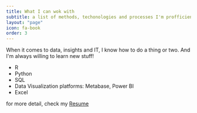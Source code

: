 ```yaml
---
title: What I can wok with
subtitle: a list of methods, techonologies and processes I'm profficient in
layout: "page"
icon: fa-book
order: 3
---
```


When it comes to data, insights and IT, I know how to do a thing or two.
And I'm always willing to learn new stuff!

- R
- Python
- SQL
- Data Visualization platforms: Metabase, Power BI
- Excel

for more detail, check my [Resume](./assets/resume.pdf)
